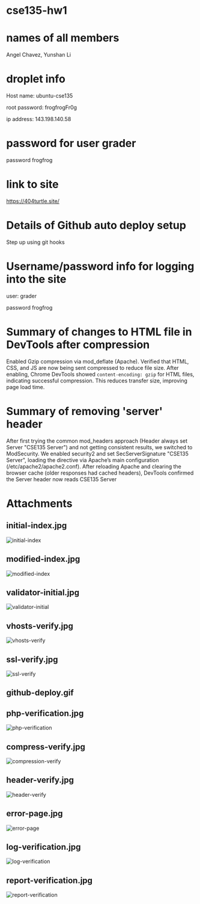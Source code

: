 # cse135-hw1

# names of all members
Angel Chavez, Yunshan Li

# droplet info 
Host name: ubuntu-cse135

root password: frogfrogFr0g

ip address: 143.198.140.58

# password for user grader

password frogfrog

# link to site
https://404turtle.site/

# Details of Github auto deploy setup
Step up using git hooks

# Username/password info for logging into the site
user: grader

password frogfrog

# Summary of changes to HTML file in DevTools after compression
Enabled Gzip compression via mod_deflate (Apache). Verified that HTML, CSS, and JS are now being sent compressed to reduce file size. After enabling, Chrome DevTools showed `content-encoding: gzip` for HTML files, indicating successful compression. This reduces transfer size, improving page load time.

# Summary of removing 'server' header
After first trying the common mod_headers approach (Header always set Server "CSE135 Server") and not getting consistent results, we switched to ModSecurity. We enabled security2 and set SecServerSignature "CSE135 Server", loading the directive via Apache’s main configuration (/etc/apache2/apache2.conf). After reloading Apache and clearing the browser cache (older responses had cached headers), DevTools confirmed the Server header now reads CSE135 Server

# Attachments

## initial-index.jpg
![initial-index](https://github.com/user-attachments/assets/9f4466a0-7622-4f9b-83a4-aaaf5f9a16ca)

## modified-index.jpg
![modified-index](https://github.com/user-attachments/assets/1f3187f6-78ff-4ff8-b0f7-e152b670897d)

## validator-initial.jpg
![validator-initial](https://github.com/user-attachments/assets/37769e74-1406-4043-9d1b-d0a46611a489)

## vhosts-verify.jpg
![vhosts-verify](https://github.com/user-attachments/assets/eeb37050-fe57-4b22-b272-f49d7d97573e)

## ssl-verify.jpg
![ssl-verify](https://github.com/user-attachments/assets/7189c057-01cc-4b4c-9f0c-2ad7ab399ba9)

## github-deploy.gif


## php-verification.jpg
![php-verification](https://github.com/user-attachments/assets/87e62d32-7961-4cc8-bdb7-2bc5df355f71)

## compress-verify.jpg
![compression-verify](https://github.com/user-attachments/assets/6341f481-0ee5-47f4-8a41-a2c7161cbeef)

## header-verify.jpg 
![header-verify](https://github.com/user-attachments/assets/d0290f5c-4c06-4100-b6ef-50283fd42c88)

## error-page.jpg
![error-page](https://github.com/user-attachments/assets/41a0ef75-dfec-4c69-84eb-662ceffd8226)

## log-verification.jpg
![log-verification](https://github.com/user-attachments/assets/521b5439-f2c8-4e07-8dcb-a3d12bc85aee)

## report-verification.jpg 
![report-verification](https://github.com/user-attachments/assets/c2478809-2c19-444d-8a0f-38ca4899e040)










